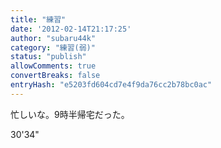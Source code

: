 ```yaml
---
title: "練習"
date: '2012-02-14T21:17:25'
author: "subaru44k"
category: "練習(弱)"
status: "publish"
allowComments: true
convertBreaks: false
entryHash: "e5203fd604cd7e4f9da76cc2b78bc0ac"
---
```

忙しいな。9時半帰宅だった。

30'34"
